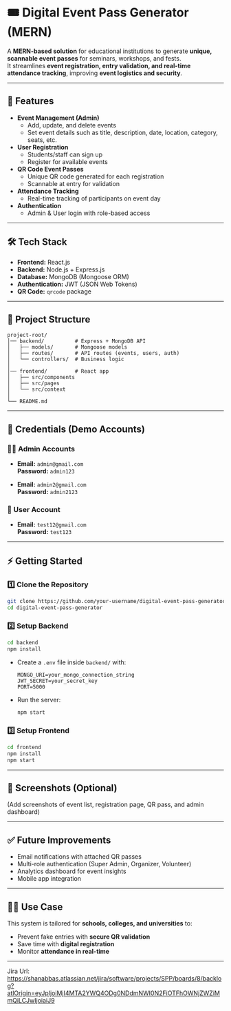 # 🎟️ Digital Event Pass Generator (MERN)

A **MERN-based solution** for educational institutions to generate **unique, scannable event passes** for seminars, workshops, and fests.  
It streamlines **event registration, entry validation, and real-time attendance tracking**, improving **event logistics and security**.

---

## 🚀 Features

- **Event Management (Admin)**
  - Add, update, and delete events
  - Set event details such as title, description, date, location, category, seats, etc.
- **User Registration**
  - Students/staff can sign up
  - Register for available events
- **QR Code Event Passes**
  - Unique QR code generated for each registration
  - Scannable at entry for validation
- **Attendance Tracking**
  - Real-time tracking of participants on event day
- **Authentication**
  - Admin & User login with role-based access

---

## 🛠️ Tech Stack

- **Frontend:** React.js
- **Backend:** Node.js + Express.js
- **Database:** MongoDB (Mongoose ORM)
- **Authentication:** JWT (JSON Web Tokens)
- **QR Code:** `qrcode` package

---

## 📂 Project Structure

```
project-root/
│── backend/          # Express + MongoDB API
│   ├── models/       # Mongoose models
│   ├── routes/       # API routes (events, users, auth)
│   └── controllers/  # Business logic
│
│── frontend/         # React app
│   ├── src/components
│   ├── src/pages
│   └── src/context
│
└── README.md
```

---

## 🔑 Credentials (Demo Accounts)

### 👨‍💻 Admin Accounts

- **Email:** `admin@gmail.com`  
  **Password:** `admin123`

- **Email:** `admin2@gmail.com`  
  **Password:** `admin2123`

### 👤 User Account

- **Email:** `test12@gmail.com`  
  **Password:** `test123`

---

## ⚡ Getting Started

### 1️⃣ Clone the Repository

```bash
git clone https://github.com/your-username/digital-event-pass-generator.git
cd digital-event-pass-generator
```

### 2️⃣ Setup Backend

```bash
cd backend
npm install
```

- Create a `.env` file inside `backend/` with:

  ```
  MONGO_URI=your_mongo_connection_string
  JWT_SECRET=your_secret_key
  PORT=5000
  ```

- Run the server:
  ```bash
  npm start
  ```

### 3️⃣ Setup Frontend

```bash
cd frontend
npm install
npm start
```

---

## 📸 Screenshots (Optional)

(Add screenshots of event list, registration page, QR pass, and admin dashboard)

---

## ✅ Future Improvements

- Email notifications with attached QR passes
- Multi-role authentication (Super Admin, Organizer, Volunteer)
- Analytics dashboard for event insights
- Mobile app integration

---

## 👨‍🏫 Use Case

This system is tailored for **schools, colleges, and universities** to:

- Prevent fake entries with **secure QR validation**
- Save time with **digital registration**
- Monitor **attendance in real-time**

---

Jira Url: https://shanabbas.atlassian.net/jira/software/projects/SPP/boards/8/backlog?atlOrigin=eyJpIjoiMjI4MTA2YWQ4ODg0NDdmNWI0N2FiOTFhOWNjZWZiMmQiLCJwIjoiaiJ9
